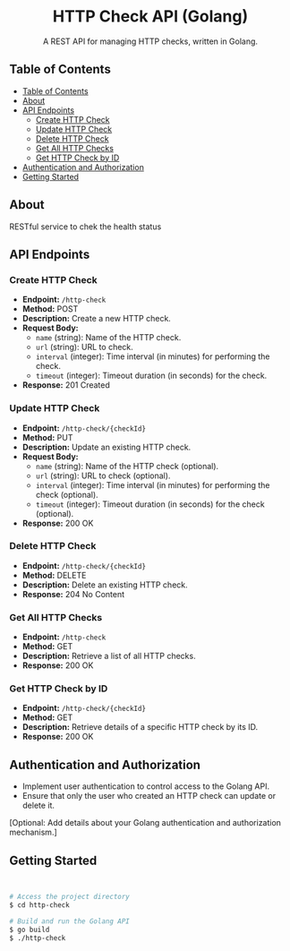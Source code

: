 <div align="center">
  <!-- Your Project Title -->
  <h1 align="center">HTTP Check API (Golang)</h1>

  <!-- Optional: Add a brief description of your API here -->
  <p align="center">A REST API for managing HTTP checks, written in Golang.</p>

</div>

## Table of Contents

- [Table of Contents](#table-of-contents)
- [About](#about)
- [API Endpoints](#api-endpoints)
  - [Create HTTP Check](#create-http-check)
  - [Update HTTP Check](#update-http-check)
  - [Delete HTTP Check](#delete-http-check)
  - [Get All HTTP Checks](#get-all-http-checks)
  - [Get HTTP Check by ID](#get-http-check-by-id)
- [Authentication and Authorization](#authentication-and-authorization)
- [Getting Started](#getting-started)

## About

RESTful service to chek the health status

## API Endpoints

### Create HTTP Check

- **Endpoint:** `/http-check`
- **Method:** POST
- **Description:** Create a new HTTP check.
- **Request Body:**
  - `name` (string): Name of the HTTP check.
  - `url` (string): URL to check.
  - `interval` (integer): Time interval (in minutes) for performing the check.
  - `timeout` (integer): Timeout duration (in seconds) for the check.
- **Response:** 201 Created

### Update HTTP Check

- **Endpoint:** `/http-check/{checkId}`
- **Method:** PUT
- **Description:** Update an existing HTTP check.
- **Request Body:**
  - `name` (string): Name of the HTTP check (optional).
  - `url` (string): URL to check (optional).
  - `interval` (integer): Time interval (in minutes) for performing the check (optional).
  - `timeout` (integer): Timeout duration (in seconds) for the check (optional).
- **Response:** 200 OK

### Delete HTTP Check

- **Endpoint:** `/http-check/{checkId}`
- **Method:** DELETE
- **Description:** Delete an existing HTTP check.
- **Response:** 204 No Content

### Get All HTTP Checks

- **Endpoint:** `/http-check`
- **Method:** GET
- **Description:** Retrieve a list of all HTTP checks.
- **Response:** 200 OK

### Get HTTP Check by ID

- **Endpoint:** `/http-check/{checkId}`
- **Method:** GET
- **Description:** Retrieve details of a specific HTTP check by its ID.
- **Response:** 200 OK

## Authentication and Authorization

- Implement user authentication to control access to the Golang API.
- Ensure that only the user who created an HTTP check can update or delete it.

[Optional: Add details about your Golang authentication and authorization mechanism.]

## Getting Started

```bash


# Access the project directory
$ cd http-check

# Build and run the Golang API
$ go build
$ ./http-check
```
